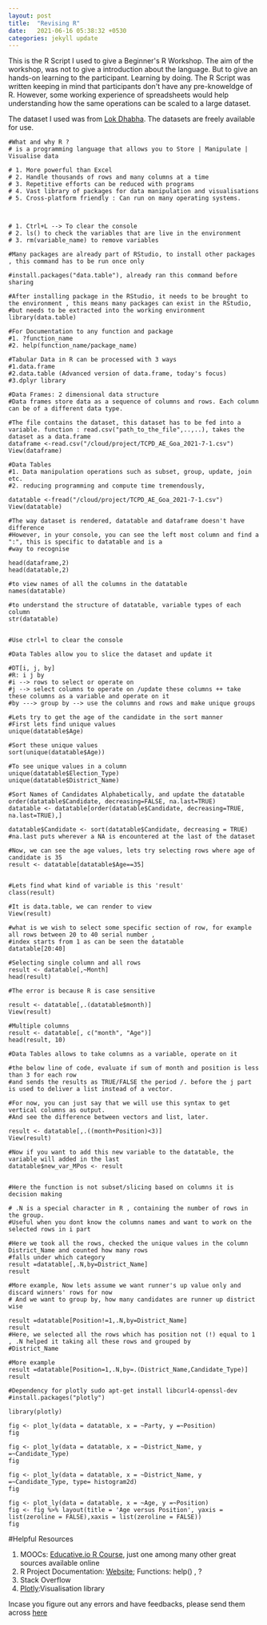 ```yaml
---
layout: post
title:  "Revising R"
date:   2021-06-16 05:38:32 +0530
categories: jekyll update
---
```


This is the R Script I used to give a Beginner's R Workshop. The aim of the workshop, was not to give a introduction about the language. But to give an hands-on learning to the participant. Learning by doing. The R Script was written keeping in mind that participants don't have any pre-knoweldge of R. However, some working experience of spreadsheets would help understanding how the same operations can be scaled to a large dataset.

The dataset I used was from [Lok Dhabha](https://lokdhaba.ashoka.edu.in/). The datasets are freely available for use.  
```
#What and why R ?
# is a programming language that allows you to Store | Manipulate | Visualise data 

# 1. More powerful than Excel
# 2. Handle thousands of rows and many columns at a time 
# 3. Repetitive efforts can be reduced with programs 
# 4. Vast library of packages for data manipulation and visualisations
# 5. Cross-platform friendly : Can run on many operating systems.



# 1. Ctrl+L --> To clear the console
# 2. ls() to check the variables that are live in the environment
# 3. rm(variable_name) to remove variables

#Many packages are already part of RStudio, to install other packages , this command has to be run once only 

#install.packages("data.table"), already ran this command before sharing 

#After installing package in the RStudio, it needs to be brought to the environment , this means many packages can exist in the RStudio, 
#but needs to be extracted into the working environment 
library(data.table)

#For Documentation to any function and package
#1. ?function_name
#2. help(function_name/package_name)

#Tabular Data in R can be processed with 3 ways
#1.data.frame
#2.data.table (Advanced version of data.frame, today's focus)
#3.dplyr library

#Data Frames: 2 dimensional data structure
#Data frames store data as a sequence of columns and rows. Each column can be of a different data type.

#The file contains the dataset, this dataset has to be fed into a variable. function : read.csv("path_to_the_file",..,..), takes the dataset as a data.frame
dataframe <-read.csv("/cloud/project/TCPD_AE_Goa_2021-7-1.csv")
View(dataframe)

#Data Tables
#1. Data manipulation operations such as subset, group, update, join etc.
#2. reducing programming and compute time tremendously,

datatable <-fread("/cloud/project/TCPD_AE_Goa_2021-7-1.csv")
View(datatable)

#The way dataset is rendered, datatable and dataframe doesn't have difference
#However, in your console, you can see the left most column and find a ":", this is specific to datatable and is a 
#way to recognise

head(dataframe,2)
head(datatable,2)

#to view names of all the columns in the datatable
names(datatable)

#to understand the structure of datatable, variable types of each column
str(datatable)


#Use ctrl+l to clear the console

#Data Tables allow you to slice the dataset and update it

#DT[i, j, by]
#R: i j by
#i --> rows to select or operate on
#j --> select columns to operate on /update these columns ++ take these columns as a variable and operate on it 
#by ---> group by --> use the columns and rows and make unique groups

#Lets try to get the age of the candidate in the sort manner
#First lets find unique values 
unique(datatable$Age)

#Sort these unique values
sort(unique(datatable$Age))

#To see unique values in a column
unique(datatable$Election_Type)
unique(datatable$District_Name)

#Sort Names of Candidates Alphabetically, and update the datatable
order(datatable$Candidate, decreasing=FALSE, na.last=TRUE)
datatable <- datatable[order(datatable$Candidate, decreasing=TRUE, na.last=TRUE),]

datatable$Candidate <- sort(datatable$Candidate, decreasing = TRUE)
#na.last puts wherever a NA is encountered at the last of the dataset

#Now, we can see the age values, lets try selecting rows where age of candidate is 35 
result <- datatable[datatable$Age==35]


#Lets find what kind of variable is this 'result'
class(result)

#It is data.table, we can render to view
View(result)

#what is we wish to select some specific section of row, for example all rows between 20 to 40 serial number , 
#index starts from 1 as can be seen the datatable
datatable[20:40]

#Selecting single column and all rows 
result <- datatable[,~Month]
head(result)

#The error is because R is case sensitive

result <- datatable[,.(datatable$month)]
View(result)

#Multiple columns
result <- datatable[, c("month", "Age")]
head(result, 10)

#Data Tables allows to take columns as a variable, operate on it

#the below line of code, evaluate if sum of month and position is less than 3 for each row 
#and sends the results as TRUE/FALSE the period /. before the j part is used to deliver a list instead of a vector. 

#For now, you can just say that we will use this syntax to get vertical columns as output. 
#And see the difference between vectors and list, later.

result <- datatable[,.((month+Position)<3)]
View(result)

#Now if you want to add this new variable to the datatable, the variable will added in the last
datatable$new_var_MPos <- result


#Here the function is not subset/slicing based on columns it is decision making

# .N is a special character in R , containing the number of rows in the group.
#Useful when you dont know the columns names and want to work on the selected rows in i part

#Here we took all the rows, checked the unique values in the column District_Name and counted how many rows
#falls under which category
result =datatable[,.N,by=District_Name]
result

#More example, Now lets assume we want runner's up value only and discard winners' rows for now
# And we want to group by, how many candidates are runner up district wise

result =datatable[Position!=1,.N,by=District_Name]
result
#Here, we selected all the rows which has position not (!) equal to 1 , .N helped it taking all these rows and grouped by
#District_Name

#More example
result =datatable[Position=1,.N,by=.(District_Name,Candidate_Type)]
result

#Dependency for plotly sudo apt-get install libcurl4-openssl-dev
#install.packages("plotly")

library(plotly)

fig <- plot_ly(data = datatable, x = ~Party, y =~Position)
fig

fig <- plot_ly(data = datatable, x = ~District_Name, y =~Candidate_Type)
fig

fig <- plot_ly(data = datatable, x = ~District_Name, y =~Candidate_Type, type= histogram2d)
fig

fig <- plot_ly(data = datatable, x = ~Age, y =~Position)
fig <- fig %>% layout(title = 'Age versus Position', yaxis = list(zeroline = FALSE),xaxis = list(zeroline = FALSE))
fig

```

#Helpful Resources 
1. MOOCs: [Educative.io R Course](https://www.educative.io/courses/learn-r-from-scratch), just one among many other great sources available online
2. R Project Documentation: [Website](https://www.r-project.org/other-docs.html); Functions: help() , ?
3. Stack Overflow
4. [Plotly](https://plotly.com/r/):Visualisation library

Incase you figure out any errors and have feedbacks, please send them across [here](https://srishti-gupta-me.github.io/contact/)

